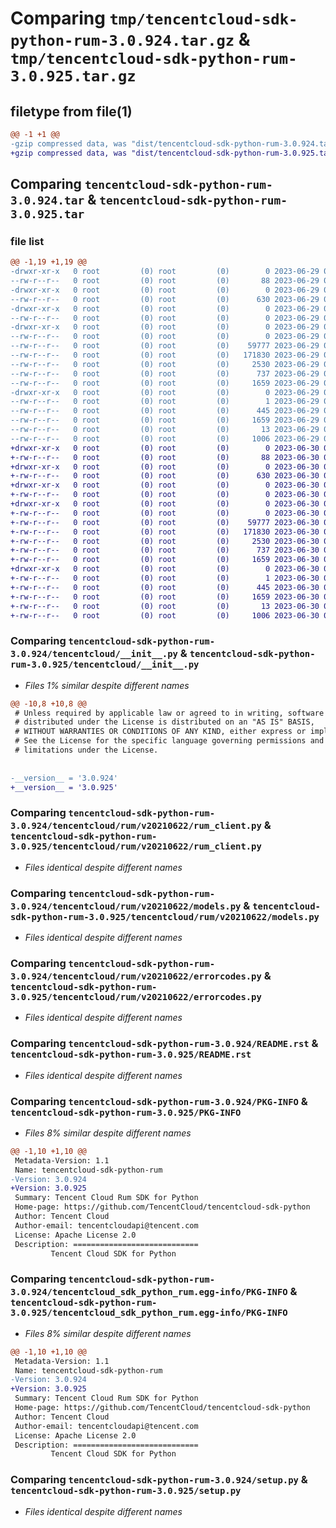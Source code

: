 # Comparing `tmp/tencentcloud-sdk-python-rum-3.0.924.tar.gz` & `tmp/tencentcloud-sdk-python-rum-3.0.925.tar.gz`

## filetype from file(1)

```diff
@@ -1 +1 @@
-gzip compressed data, was "dist/tencentcloud-sdk-python-rum-3.0.924.tar", last modified: Thu Jun 29 00:40:39 2023, max compression
+gzip compressed data, was "dist/tencentcloud-sdk-python-rum-3.0.925.tar", last modified: Fri Jun 30 02:20:14 2023, max compression
```

## Comparing `tencentcloud-sdk-python-rum-3.0.924.tar` & `tencentcloud-sdk-python-rum-3.0.925.tar`

### file list

```diff
@@ -1,19 +1,19 @@
-drwxr-xr-x   0 root         (0) root         (0)        0 2023-06-29 00:40:39.000000 tencentcloud-sdk-python-rum-3.0.924/
--rw-r--r--   0 root         (0) root         (0)       88 2023-06-29 00:40:39.000000 tencentcloud-sdk-python-rum-3.0.924/setup.cfg
-drwxr-xr-x   0 root         (0) root         (0)        0 2023-06-29 00:40:39.000000 tencentcloud-sdk-python-rum-3.0.924/tencentcloud/
--rw-r--r--   0 root         (0) root         (0)      630 2023-06-29 00:40:39.000000 tencentcloud-sdk-python-rum-3.0.924/tencentcloud/__init__.py
-drwxr-xr-x   0 root         (0) root         (0)        0 2023-06-29 00:40:39.000000 tencentcloud-sdk-python-rum-3.0.924/tencentcloud/rum/
--rw-r--r--   0 root         (0) root         (0)        0 2023-06-29 00:40:39.000000 tencentcloud-sdk-python-rum-3.0.924/tencentcloud/rum/__init__.py
-drwxr-xr-x   0 root         (0) root         (0)        0 2023-06-29 00:40:39.000000 tencentcloud-sdk-python-rum-3.0.924/tencentcloud/rum/v20210622/
--rw-r--r--   0 root         (0) root         (0)        0 2023-06-29 00:40:39.000000 tencentcloud-sdk-python-rum-3.0.924/tencentcloud/rum/v20210622/__init__.py
--rw-r--r--   0 root         (0) root         (0)    59777 2023-06-29 00:40:39.000000 tencentcloud-sdk-python-rum-3.0.924/tencentcloud/rum/v20210622/rum_client.py
--rw-r--r--   0 root         (0) root         (0)   171830 2023-06-29 00:40:39.000000 tencentcloud-sdk-python-rum-3.0.924/tencentcloud/rum/v20210622/models.py
--rw-r--r--   0 root         (0) root         (0)     2530 2023-06-29 00:40:39.000000 tencentcloud-sdk-python-rum-3.0.924/tencentcloud/rum/v20210622/errorcodes.py
--rw-r--r--   0 root         (0) root         (0)      737 2023-06-29 00:40:39.000000 tencentcloud-sdk-python-rum-3.0.924/README.rst
--rw-r--r--   0 root         (0) root         (0)     1659 2023-06-29 00:40:39.000000 tencentcloud-sdk-python-rum-3.0.924/PKG-INFO
-drwxr-xr-x   0 root         (0) root         (0)        0 2023-06-29 00:40:39.000000 tencentcloud-sdk-python-rum-3.0.924/tencentcloud_sdk_python_rum.egg-info/
--rw-r--r--   0 root         (0) root         (0)        1 2023-06-29 00:40:39.000000 tencentcloud-sdk-python-rum-3.0.924/tencentcloud_sdk_python_rum.egg-info/dependency_links.txt
--rw-r--r--   0 root         (0) root         (0)      445 2023-06-29 00:40:39.000000 tencentcloud-sdk-python-rum-3.0.924/tencentcloud_sdk_python_rum.egg-info/SOURCES.txt
--rw-r--r--   0 root         (0) root         (0)     1659 2023-06-29 00:40:39.000000 tencentcloud-sdk-python-rum-3.0.924/tencentcloud_sdk_python_rum.egg-info/PKG-INFO
--rw-r--r--   0 root         (0) root         (0)       13 2023-06-29 00:40:39.000000 tencentcloud-sdk-python-rum-3.0.924/tencentcloud_sdk_python_rum.egg-info/top_level.txt
--rw-r--r--   0 root         (0) root         (0)     1006 2023-06-29 00:40:39.000000 tencentcloud-sdk-python-rum-3.0.924/setup.py
+drwxr-xr-x   0 root         (0) root         (0)        0 2023-06-30 02:20:14.000000 tencentcloud-sdk-python-rum-3.0.925/
+-rw-r--r--   0 root         (0) root         (0)       88 2023-06-30 02:20:14.000000 tencentcloud-sdk-python-rum-3.0.925/setup.cfg
+drwxr-xr-x   0 root         (0) root         (0)        0 2023-06-30 02:20:14.000000 tencentcloud-sdk-python-rum-3.0.925/tencentcloud/
+-rw-r--r--   0 root         (0) root         (0)      630 2023-06-30 02:20:14.000000 tencentcloud-sdk-python-rum-3.0.925/tencentcloud/__init__.py
+drwxr-xr-x   0 root         (0) root         (0)        0 2023-06-30 02:20:14.000000 tencentcloud-sdk-python-rum-3.0.925/tencentcloud/rum/
+-rw-r--r--   0 root         (0) root         (0)        0 2023-06-30 02:20:14.000000 tencentcloud-sdk-python-rum-3.0.925/tencentcloud/rum/__init__.py
+drwxr-xr-x   0 root         (0) root         (0)        0 2023-06-30 02:20:14.000000 tencentcloud-sdk-python-rum-3.0.925/tencentcloud/rum/v20210622/
+-rw-r--r--   0 root         (0) root         (0)        0 2023-06-30 02:20:14.000000 tencentcloud-sdk-python-rum-3.0.925/tencentcloud/rum/v20210622/__init__.py
+-rw-r--r--   0 root         (0) root         (0)    59777 2023-06-30 02:20:14.000000 tencentcloud-sdk-python-rum-3.0.925/tencentcloud/rum/v20210622/rum_client.py
+-rw-r--r--   0 root         (0) root         (0)   171830 2023-06-30 02:20:14.000000 tencentcloud-sdk-python-rum-3.0.925/tencentcloud/rum/v20210622/models.py
+-rw-r--r--   0 root         (0) root         (0)     2530 2023-06-30 02:20:14.000000 tencentcloud-sdk-python-rum-3.0.925/tencentcloud/rum/v20210622/errorcodes.py
+-rw-r--r--   0 root         (0) root         (0)      737 2023-06-30 02:20:14.000000 tencentcloud-sdk-python-rum-3.0.925/README.rst
+-rw-r--r--   0 root         (0) root         (0)     1659 2023-06-30 02:20:14.000000 tencentcloud-sdk-python-rum-3.0.925/PKG-INFO
+drwxr-xr-x   0 root         (0) root         (0)        0 2023-06-30 02:20:14.000000 tencentcloud-sdk-python-rum-3.0.925/tencentcloud_sdk_python_rum.egg-info/
+-rw-r--r--   0 root         (0) root         (0)        1 2023-06-30 02:20:14.000000 tencentcloud-sdk-python-rum-3.0.925/tencentcloud_sdk_python_rum.egg-info/dependency_links.txt
+-rw-r--r--   0 root         (0) root         (0)      445 2023-06-30 02:20:14.000000 tencentcloud-sdk-python-rum-3.0.925/tencentcloud_sdk_python_rum.egg-info/SOURCES.txt
+-rw-r--r--   0 root         (0) root         (0)     1659 2023-06-30 02:20:14.000000 tencentcloud-sdk-python-rum-3.0.925/tencentcloud_sdk_python_rum.egg-info/PKG-INFO
+-rw-r--r--   0 root         (0) root         (0)       13 2023-06-30 02:20:14.000000 tencentcloud-sdk-python-rum-3.0.925/tencentcloud_sdk_python_rum.egg-info/top_level.txt
+-rw-r--r--   0 root         (0) root         (0)     1006 2023-06-30 02:20:14.000000 tencentcloud-sdk-python-rum-3.0.925/setup.py
```

### Comparing `tencentcloud-sdk-python-rum-3.0.924/tencentcloud/__init__.py` & `tencentcloud-sdk-python-rum-3.0.925/tencentcloud/__init__.py`

 * *Files 1% similar despite different names*

```diff
@@ -10,8 +10,8 @@
 # Unless required by applicable law or agreed to in writing, software
 # distributed under the License is distributed on an "AS IS" BASIS,
 # WITHOUT WARRANTIES OR CONDITIONS OF ANY KIND, either express or implied.
 # See the License for the specific language governing permissions and
 # limitations under the License.
 
 
-__version__ = '3.0.924'
+__version__ = '3.0.925'
```

### Comparing `tencentcloud-sdk-python-rum-3.0.924/tencentcloud/rum/v20210622/rum_client.py` & `tencentcloud-sdk-python-rum-3.0.925/tencentcloud/rum/v20210622/rum_client.py`

 * *Files identical despite different names*

### Comparing `tencentcloud-sdk-python-rum-3.0.924/tencentcloud/rum/v20210622/models.py` & `tencentcloud-sdk-python-rum-3.0.925/tencentcloud/rum/v20210622/models.py`

 * *Files identical despite different names*

### Comparing `tencentcloud-sdk-python-rum-3.0.924/tencentcloud/rum/v20210622/errorcodes.py` & `tencentcloud-sdk-python-rum-3.0.925/tencentcloud/rum/v20210622/errorcodes.py`

 * *Files identical despite different names*

### Comparing `tencentcloud-sdk-python-rum-3.0.924/README.rst` & `tencentcloud-sdk-python-rum-3.0.925/README.rst`

 * *Files identical despite different names*

### Comparing `tencentcloud-sdk-python-rum-3.0.924/PKG-INFO` & `tencentcloud-sdk-python-rum-3.0.925/PKG-INFO`

 * *Files 8% similar despite different names*

```diff
@@ -1,10 +1,10 @@
 Metadata-Version: 1.1
 Name: tencentcloud-sdk-python-rum
-Version: 3.0.924
+Version: 3.0.925
 Summary: Tencent Cloud Rum SDK for Python
 Home-page: https://github.com/TencentCloud/tencentcloud-sdk-python
 Author: Tencent Cloud
 Author-email: tencentcloudapi@tencent.com
 License: Apache License 2.0
 Description: ============================
         Tencent Cloud SDK for Python
```

### Comparing `tencentcloud-sdk-python-rum-3.0.924/tencentcloud_sdk_python_rum.egg-info/PKG-INFO` & `tencentcloud-sdk-python-rum-3.0.925/tencentcloud_sdk_python_rum.egg-info/PKG-INFO`

 * *Files 8% similar despite different names*

```diff
@@ -1,10 +1,10 @@
 Metadata-Version: 1.1
 Name: tencentcloud-sdk-python-rum
-Version: 3.0.924
+Version: 3.0.925
 Summary: Tencent Cloud Rum SDK for Python
 Home-page: https://github.com/TencentCloud/tencentcloud-sdk-python
 Author: Tencent Cloud
 Author-email: tencentcloudapi@tencent.com
 License: Apache License 2.0
 Description: ============================
         Tencent Cloud SDK for Python
```

### Comparing `tencentcloud-sdk-python-rum-3.0.924/setup.py` & `tencentcloud-sdk-python-rum-3.0.925/setup.py`

 * *Files identical despite different names*

